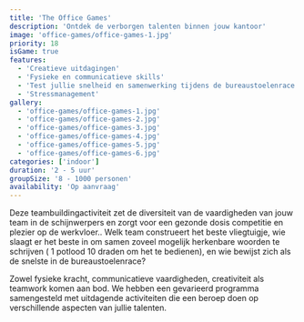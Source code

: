 ```yaml
---
title: 'The Office Games'
description: 'Ontdek de verborgen talenten binnen jouw kantoor'
image: 'office-games/office-games-1.jpg'
priority: 18
isGame: true
features:
  - 'Creatieve uitdagingen'
  - 'Fysieke en communicatieve skills'
  - 'Test jullie snelheid en samenwerking tijdens de bureaustoelenrace'
  - 'Stressmanagement'
gallery:
  - 'office-games/office-games-1.jpg'
  - 'office-games/office-games-2.jpg'
  - 'office-games/office-games-3.jpg'
  - 'office-games/office-games-4.jpg'
  - 'office-games/office-games-5.jpg'
  - 'office-games/office-games-6.jpg'
categories: ['indoor']
duration: '2 - 5 uur'
groupSize: '8 - 1000 personen'
availability: 'Op aanvraag'
---
```


Deze teambuildingactiviteit zet de diversiteit van de vaardigheden van jouw team in de
schijnwerpers en zorgt voor een gezonde dosis competitie en plezier op de werkvloer.. Welk team construeert het beste vliegtuigje, wie slaagt er het beste in om samen zoveel mogelijk herkenbare woorden te schrijven ( 1 potlood 10 draden om het te bedienen), en wie bewijst zich als de snelste in de bureaustoelenrace?

Zowel fysieke kracht, communicatieve vaardigheden, creativiteit als teamwork komen aan bod. We hebben een gevarieerd programma samengesteld met uitdagende activiteiten die een beroep doen op verschillende aspecten van jullie talenten.
